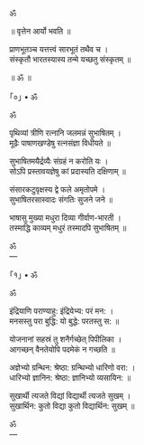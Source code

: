 ॐ

॥ वृत्तेन आर्यो भवति ॥

प्राणभूतञ्च यत्तत्त्वं सारभूतं तथैव च । </br>
संस्कृतौ भारतस्यास्य तन्मे यच्छतु संस्कृतम् ॥

॥ ॐ ॥

｢०｣ • ॐ

ॐ

पृथिव्यां त्रीणि रत्नानि जलमन्नं सुभाषितम् ।</br>
मूढैः पाषाणखण्डेषु रत्नसंज्ञा विधीयते ॥

सुभाषितमयैर्द्रव्यैः संग्रहं न करोति यः ।</br>
सोऽपि प्रस्तावयज्ञेषु कां प्रदास्यति दक्षिणाम् ॥

संसारकटुवृक्षस्य द्वे फले अमृतोपमे ।</br>
सुभाषितरसास्वादः संगतिः सुजने जने ॥

भाषासु मुख्या मधुरा दिव्या गीर्वाण-भारती ।</br>
तस्माद्धि काव्यम् मधुरं तस्मादपि सुभाषितम् ॥

ॐ </br>
—

｢१｣ • ॐ

ॐ

इंद्रियाणि पराण्याहु: इंद्रियेभ्य: परं मन: ।</br>
मनसस्तु परा बुद्धि: यो बुद्धे: परतस्तु स: ॥

योजनानां सहस्रं तु शनैर्गच्छेत् पिपीलिका ।</br>
आगच्छन् वैनतेयोपि पदमेकं न गच्छति ॥

अज्ञेभ्यो ग्रन्थिन: श्रेष्ठा: ग्रन्थिभ्यो धारिणो वरा: ।</br>
धारिभ्यो ज्ञानिन: श्रेष्ठा: ज्ञानिभ्यो व्यसायिन: ॥

सुखार्थी त्यजते विद्यां विद्यार्थी त्यजते सुखम् ।</br>
सुखार्थिन: कुतो विद्या कुतो विद्यार्थिन: सुखम् ॥

ॐ </br>
—
